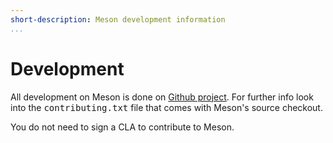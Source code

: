 ```yaml
---
short-description: Meson development information
...
```


# Development

All development on Meson is done on [Github project](https://github.com/mesonbuild/meson). For further info look into the <tt>contributing.txt</tt> file that comes with Meson's source checkout.

You do not need to sign a CLA to contribute to Meson.
